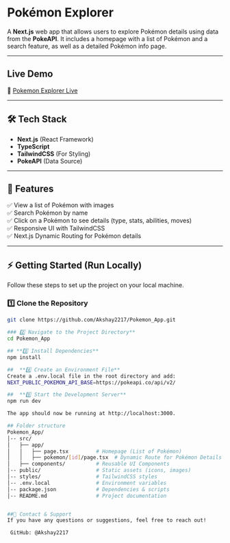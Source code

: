 # Pokémon Explorer  

A **Next.js** web app that allows users to explore Pokémon details using data from the **PokeAPI**. It includes a homepage with a list of Pokémon and a search feature, as well as a detailed Pokémon info page.

---

##  **Live Demo**
🔗 [Pokemon Explorer Live](https://pokemon-app-five-ashen.vercel.app/) 

---

## 🛠️ **Tech Stack**
- **Next.js** (React Framework)  
- **TypeScript**  
- **TailwindCSS** (For Styling)  
- **PokeAPI** (Data Source)  

---

## 📌 **Features**
✅ View a list of Pokémon with images  
✅ Search Pokémon by name  
✅ Click on a Pokémon to see details (type, stats, abilities, moves)  
✅ Responsive UI with TailwindCSS  
✅ Next.js Dynamic Routing for Pokémon details  

---

## ⚡ **Getting Started (Run Locally)**
Follow these steps to set up the project on your local machine.

### **1️⃣ Clone the Repository**
```sh
git clone https://github.com/Akshay2217/Pokemon_App.git

### 2️⃣ Navigate to the Project Directory**
cd Pokemon_App

## **3️⃣ Install Dependencies**
npm install

##  **4️⃣ Create an Environment File**
Create a .env.local file in the root directory and add:
NEXT_PUBLIC_POKEMON_API_BASE=https://pokeapi.co/api/v2/

##  **5️⃣ Start the Development Server**
npm run dev

The app should now be running at http://localhost:3000.

## Folder structure
Pokemon_App/
│-- src/
│   ├── app/
│   │   ├── page.tsx         # Homepage (List of Pokémon)
│   │   ├── pokemon/[id]/page.tsx  # Dynamic Route for Pokémon Details
│   ├── components/          # Reusable UI Components
│-- public/                  # Static assets (icons, images)
│-- styles/                  # TailwindCSS styles
│-- .env.local               # Environment variables
│-- package.json             # Dependencies & scripts
│-- README.md                # Project documentation


##📩 Contact & Support
If you have any questions or suggestions, feel free to reach out!

 GitHub: @Akshay2217


